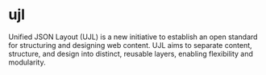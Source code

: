 # ujl
Unified JSON Layout (UJL) is a new initiative to establish an open standard for structuring and designing web content. UJL aims to separate content, structure, and design into distinct, reusable layers, enabling flexibility and modularity.
